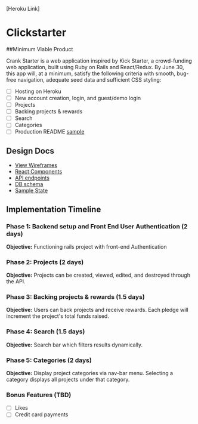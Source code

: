 [Heroku Link]

# Clickstarter

##Minimum Viable Product

Crank Starter is a web application inspired by Kick Starter, a crowd-funding web application, built using Ruby on Rails and React/Redux. By June 30, this app will, at a minimum, satisfy the following criteria with smooth, bug-free navigation, adequate seed data and sufficient CSS styling:

- [ ] Hosting on Heroku
- [ ] New account creation, login, and guest/demo login
- [ ] Projects
- [ ] Backing projects & rewards
- [ ] Search
- [ ] Categories
- [ ] Production README [sample](../README.md)

## Design Docs
* [View Wireframes][wireframes]
* [React Components][components]
* [API endpoints][api-endpoints]
* [DB schema][schema]
* [Sample State][sample-state]

[wireframes]: wireframes
[components]: component-hierarchy.md
[sample-state]: sample-state.md
[api-endpoints]: api-endpoints.md
[schema]: schema.md

## Implementation Timeline

### Phase 1: Backend setup and Front End User Authentication (2 days)

**Objective:** Functioning rails project with front-end Authentication

### Phase 2: Projects (2 days)

**Objective:** Projects can be created, viewed, edited, and destroyed through the API.

### Phase 3: Backing projects & rewards (1.5 days)

**Objective:** Users can back projects and receive rewards. Each pledge will increment the project's total funds raised.

### Phase 4: Search (1.5 days)

**Objective:** Search bar which filters results dynamically.

### Phase 5: Categories (2 days)

**Objective:** Display project categories via nav-bar menu. Selecting a category displays all projects under that category.

### Bonus Features (TBD)
- [ ] Likes
- [ ] Credit card payments
